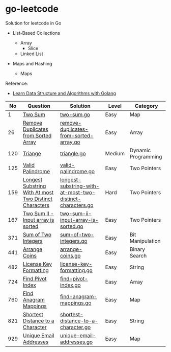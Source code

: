 # go-leetcode

Solution for leetcode in Go 

* List-Based Collections
    * Array
        * Slice
    * Linked List

* Maps and Hashing
    * Maps 


Reference:
* [Learn Data Structure and Algorithms with Golang](https://learning.oreilly.com/library/view/learn-data-structures/9781789618501/)

|No|Question|Solution|Level|Category|
|-|-|-|-|-|
|1|[Two Sum](https://leetcode.com/problems/two-sum/)|[two-sum.go](https://github.com/mer-study-go/go-leetcode/blob/master/Maps/TwoSum/two-sum.go)|Easy|Map|
|26|[Remove Duplicates from Sorted Array](https://leetcode.com/problems/remove-duplicates-from-sorted-array/)|[remove-duplicates-from-sorted-array.go](https://github.com/mer-study-go/go-leetcode/blob/master/Array/remove-duplicates-from-sorted-array/remove-duplicates-from-sorted-array.go)|Easy|Array|
|120|[Triange](https://leetcode.com/problems/triangle/)|[triangle.go](https://github.com/mer-study-go/go-leetcode/blob/master/Dynamic-Programming/triangle/triangle.go)|Medium|Dynamic Programming|
|125|[Valid Palindrome](https://leetcode.com/problems/valid-palindrome/)|[valid-palindrome.go](https://github.com/mer-study-go/go-leetcode/blob/master/Two%20Pointers/valid-palindrome/valid-palindrome.go)|Easy|Two Pointers|
|159|[Longest Substring With At most Two Distinct Characters](https://leetcode.com/problems/longest-substring-with-at-most-two-distinct-characters/)|[longest-substring-with-at-most-two-distinct-characters.go](https://github.com/mer-study-go/go-leetcode/blob/master/Two%20Pointers/longest-substring-with-at-most-two-distinct-characters/longest-substring-with-at-most-two-distinct-characters.go)|Hard|Two Pointers|
|167|[Two Sum II - Input array is sorted](https://leetcode.com/problems/two-sum-ii-input-array-is-sorted/)|[two-sum-ii-input-array-is-sorted.go](https://github.com/mer-study-go/go-leetcode/blob/master/Two%20Pointers/two-sum-ii/two-sum-ii-input-array-is-sorted.go)|Easy|Two Pointers|
|371|[Sum of Two Integers](https://leetcode.com/problems/sum-of-two-integers/)|[sum-of-two-integers.go](https://github.com/mer-study-go/go-leetcode/blob/master/Bit-Manipulation/sum-of-two-integers/sum-of-two-integers.go)|Easy|Bit Manipulation
|441|[Arrange Coins](https://leetcode.com/problems/arranging-coins/)|[arrange-coins.go](https://github.com/mer-study-go/go-leetcode/blob/master/Binary-Search/arrange-coins/arrange-coins.go)|Easy|Binary Search|
|482|[License Key Formatting](https://leetcode.com/problems/license-key-formatting/)|[license-key-formatting.go](https://github.com/mer-study-go/go-leetcode/blob/master/String/licencse-key-formatting/license-key-formatting.go)|Easy|String|
|724|[Find Pivot Index](https://leetcode.com/problems/find-pivot-index/)|[find-pivot-index.go](https://github.com/mer-study-go/go-leetcode/blob/master/Array/find-pivot-index/find-pivot-index.go)|Easy|Array|
|760|[Find Anagram Mappings](https://leetcode.com/problems/find-anagram-mappings/)|[find-anagram-mappings.go](https://github.com/mer-study-go/go-leetcode/blob/master/Maps/find-anagram-mappings/find-anagram-mappings.go)|Easy|Map|
|821|[Shortest Distance to a Character](https://leetcode.com/problems/shortest-distance-to-a-character/)|[shortest-distance-to-a-character.go](https://github.com/mer-study-go/go-leetcode/blob/master/String/shortest-distance-to-a-character/shortest-distance-to-a-character.go)|Easy|String|
|929|[Unique Email Addresses](https://leetcode.com/problems/unique-email-addresses/)|[unique-email-addresses.go](https://github.com/mer-study-go/go-leetcode/blob/master/Maps/unique-email-addresses/unique-email-addresses.go)|Easy|Map|